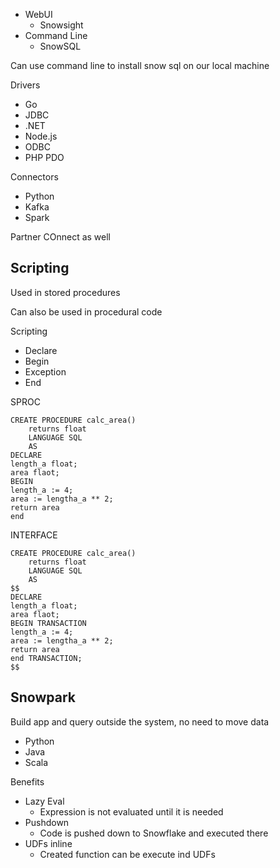 

- WebUI
    - Snowsight
- Command Line
    - SnowSQL

Can use command line to install snow sql on our local machine

Drivers
- Go 
- JDBC 
- .NET 
- Node.js 
- ODBC 
- PHP PDO

Connectors
- Python
- Kafka
- Spark

Partner COnnect as well

## Scripting

Used in stored procedures

Can also be used in procedural code

Scripting
- Declare
- Begin
- Exception
- End

SPROC
```
CREATE PROCEDURE calc_area()  
    returns float
    LANGUAGE SQL  
    AS  
DECLARE 
length_a float;
area flaot;
BEGIN
length_a := 4;
area := lengtha_a ** 2;
return area
end
```


INTERFACE
```
CREATE PROCEDURE calc_area()  
    returns float
    LANGUAGE SQL  
    AS  
$$    
DECLARE 
length_a float;
area flaot;
BEGIN TRANSACTION
length_a := 4;
area := lengtha_a ** 2;
return area
end TRANSACTION;
$$
```

## Snowpark

Build app and query outside the system, no need to move data

- Python
- Java
- Scala

Benefits
- Lazy Eval
    - Expression is not evaluated until it is needed
- Pushdown
    - Code is pushed down to Snowflake and executed there
- UDFs inline
    - Created function can be execute ind UDFs